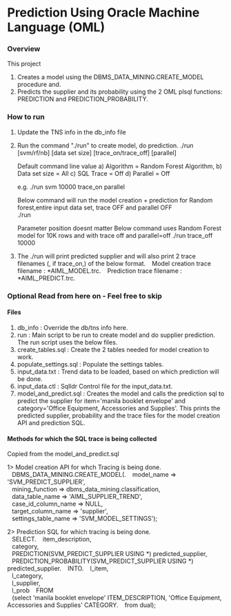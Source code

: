 # Prediction Using Oracle Machine Language (OML)

### Overview 
This project
1. Creates a model using the DBMS_DATA_MINING.CREATE_MODEL procedure and. 
2. Predicts the supplier and its probability using the 2 OML plsql functions: PREDICTION and PREDICTION_PROBABILITY. 


### How to run  

1. Update the TNS info in the db_info file 

2. Run the command "./run" to create model, do prediction. 
      ./run [svm/rf/nb] [data set size] [trace_on/trace_off] [parallel]

   Default command line value 
   a) Algorithm     = Random Forest Algorithm, 
   b) Data set size = All
   c) SQL Trace     = Off
   d) Parallel      = Off

     e.g. 
      ./run svm 10000 trace_on parallel

     Below command will run the model creation + prediction for Random forest,entire input data set, trace OFF and parallel OFF  
       ./run 
 
     Parameter position doesnt matter 
     Below command uses Random Forest model for 10K rows and with trace off and parallel=off
       ./run trace_off 10000 
  
3. The ./run will print predicted supplier and will also print 2 trace filenames (, if trace_on,) of the below format. 
&ensp;     Model creation trace filename : *AIML_MODEL.trc. 
&ensp;     Prediction trace filename     : *AIML_PREDICT.trc. 

###  Optional Read from here on - Feel free to skip

#### Files 
1. db_info                : Override the db/tns info here.   
2. run                    : Main script to be run to create model and do supplier prediction.    
                            The run script uses the below files.   
3. create_tables.sql      : Create the 2 tables needed for model creation to work.   
4. populate_settings.sql  : Populate the settings tables.    
5. input_data.txt         : Trend data to be loaded, based on which prediction will be done.   
6. input_data.ctl         : Sqlldr Control file for the input_data.txt.    
7. model_and_predict.sql  : Creates the model and calls the prediction sql to predict the supplier for item='manila booklet envelope' and category='Office Equipment, Accessories and Supplies'. This prints the predicted supplier, probability and the trace files for the model creation API and prediction SQL.   

#### Methods for which the SQL trace is being collected 
Copied from the model_and_predict.sql

1> Model creation API for whch Tracing is being done.     
&ensp;    DBMS_DATA_MINING.CREATE_MODEL(. 
&ensp;      model_name          => 'SVM_PREDICT_SUPPLIER',  
&ensp;      mining_function     => dbms_data_mining.classification,  
&ensp;      data_table_name     => 'AIML_SUPPLIER_TREND',  
&ensp;      case_id_column_name => NULL,  
&ensp;      target_column_name  => 'supplier',  
&ensp;      settings_table_name => 'SVM_MODEL_SETTINGS');  
  
2> Prediction SQL for which tracing is being done.   
&ensp;    SELECT. 
&ensp;      item_description,  
&ensp;      category,  
&ensp;      PREDICTION(SVM_PREDICT_SUPPLIER USING *) predicted_supplier,  
&ensp;      PREDICTION_PROBABILITY(SVM_PREDICT_SUPPLIER USING *) predicted_supplier. 
&ensp;   INTO. 
&ensp;      l_item,  
&ensp;      l_category,  
&ensp;      l_supplier,  
&ensp;      l_prob
&ensp;    FROM  
&ensp;      (select 'manila booklet envelope' ITEM_DESCRIPTION, 'Office Equipment, Accessories and Supplies' CATEGORY. 
&ensp;      from dual);  
                          
